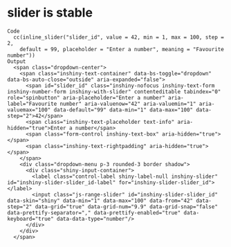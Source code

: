 # slider is stable

    Code
      cc(inline_slider("slider_id", value = 42, min = 1, max = 100, step = 2,
        default = 99, placeholder = "Enter a number", meaning = "Favourite number"))
    Output
      <span class="dropdown-center">
        <span class="inshiny-text-container" data-bs-toggle="dropdown" data-bs-auto-close="outside" aria-expanded="false">
          <span id="slider_id" class="inshiny-nofocus inshiny-text-form inshiny-number-form inshiny-with-slider" contenteditable tabindex="0" role="spinbutton" aria-placeholder="Enter a number" aria-label="Favourite number" aria-valuenow="42" aria-valuemin="1" aria-valuemax="100" data-default="99" data-min="1" data-max="100" data-step="2">42</span>
          <span class="inshiny-text-placeholder text-info" aria-hidden="true">Enter a number</span>
          <span class="form-control inshiny-text-box" aria-hidden="true"></span>
          <span class="inshiny-text-rightpadding" aria-hidden="true"></span>
        </span>
        <div class="dropdown-menu p-3 rounded-3 border shadow">
          <div class="shiny-input-container">
            <label class="control-label shiny-label-null inshiny-slider" id="inshiny-slider-slider_id-label" for="inshiny-slider-slider_id"></label>
            <input class="js-range-slider" id="inshiny-slider-slider_id" data-skin="shiny" data-min="1" data-max="100" data-from="42" data-step="2" data-grid="true" data-grid-num="9.9" data-grid-snap="false" data-prettify-separator="," data-prettify-enabled="true" data-keyboard="true" data-data-type="number"/>
          </div>
        </div>
      </span>

